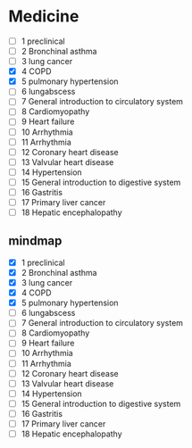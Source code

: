 
# Medicine

- [ ] 1 preclinical
- [ ] 2 Bronchinal asthma
- [ ] 3 lung cancer
- [x] 4 COPD
- [x] 5 pulmonary hypertension
- [ ] 6 lungabscess
- [ ] 7 General introduction to circulatory system 
- [ ] 8 Cardiomyopathy 
- [ ] 9 Heart failure
- [ ] 10 Arrhythmia
- [ ] 11 Arrhythmia 
- [ ] 12 Coronary heart disease
- [ ] 13 Valvular heart disease
- [ ] 14 Hypertension
- [ ] 15 General introduction to digestive system 
- [ ] 16 Gastritis 
- [ ] 17 Primary liver cancer 
- [ ] 18 Hepatic encephalopathy 

## mindmap

- [x] 1 preclinical
- [x] 2 Bronchinal asthma
- [x] 3 lung cancer
- [x] 4 COPD
- [x] 5 pulmonary hypertension
- [ ] 6 lungabscess
- [ ] 7 General introduction to circulatory system 
- [ ] 8 Cardiomyopathy 
- [ ] 9 Heart failure
- [ ] 10 Arrhythmia
- [ ] 11 Arrhythmia 
- [ ] 12 Coronary heart disease
- [ ] 13 Valvular heart disease
- [ ] 14 Hypertension
- [ ] 15 General introduction to digestive system 
- [ ] 16 Gastritis 
- [ ] 17 Primary liver cancer 
- [ ] 18 Hepatic encephalopathy 
